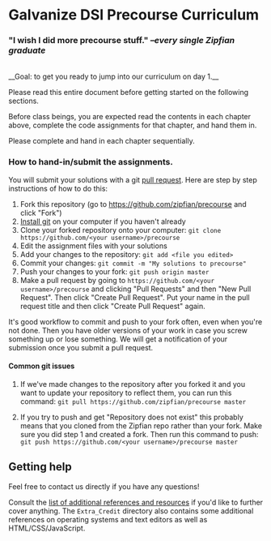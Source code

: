 # Galvanize DSI Precourse Curriculum

### "I wish I did more precourse stuff." *–every single Zipfian graduate*
<br>
__Goal: to get you ready to jump into our curriculum on day 1.__

Please read this entire document before getting started on the following
sections.

Before class beings, you are expected read the contents in each chapter above, complete the code assignments for that chapter, and hand them in.

Please complete and hand in each chapter sequentially.

### How to hand-in/submit the assignments.
You will submit your solutions with a git [pull request](https://help.github.com/articles/using-pull-requests). Here are step by step instructions of how to do this:

1. Fork this repository (go to https://github.com/zipfian/precourse and click "Fork")
1. [Install git](https://help.github.com/articles/set-up-git) on your computer
if you haven't already
1. Clone your forked repository onto your computer: `git clone https://github.com/<your username>/precourse`
1. Edit the assignment files with your solutions
1. Add your changes to the repository: `git add <file you edited>`
1. Commit your changes: `git commit -m "My solutions to precourse"`
1. Push your changes to your fork: `git push origin master`
1. Make a pull request by going to `https://github.com/<your username>/precourse` and clicking "Pull Requests" and then "New Pull Request". Then click "Create Pull Request". Put your name in the pull request title and then click "Create Pull Request" again.

It's good workflow to commit and push to your fork often, even when you're not done. Then you have older versions of your work in case you screw something up or lose something. We will get a notification of your submission once you submit a pull request.

#### Common git issues
1. If we've made changes to the repository after you forked it and you want to update your repository to reflect them, you can run this command: `git pull https://github.com/zipfian/precourse master`

2. If you try to push and get "Repository does not exist" this probably means that you cloned from the Zipfian repo rather than your fork. Make sure you did step 1 and created a fork. Then run this command to push: `git push https://github.com/<your username>/precourse master`

## Getting help

Feel free to contact us directly if you have any questions!

Consult the [list of additional references and resources](extra/references.md) if you'd
like to further cover anything. The `Extra_Credit` directory also contains some
additional references on operating systems and text editors as well as
HTML/CSS/JavaScript.
